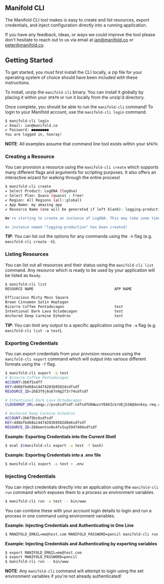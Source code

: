 ## Manifold CLI

The Manifold CLI tool makes is easy to create and list resources, export
credentials, and inject configuration directly into a running application.

If you have any feedback, ideas, or ways we could improve the tool please don't
hesitate to reach out to us via email at [ian@manifold.co](mailto:ian@manifold.co) or
[peter@manifold.co](mailto:peter@manifold.co).

## Getting Started

To get started, you must first install the CLI locally, a zip file for your
operating system of choice should have been included with these instructions.

To install, unzip the `manifold-cli` binary. You can install it globally by
placing it within your `$PATH` or run it locally from the unzip'd directory.

Once complete, you should be able to run the `manifold-cli` command! To login
to your Manifold account, use the `manifold-cli login` command.

```bash
$ manifold-cli login
✔ Email: ian@manifold.co
✔ Password: ●●●●●●●●
You are logged in, hooray!
```

**NOTE**: All examples assume that command line tool exists within your `$PATH`.

### Creating a Resource

You can provision a resource using the `manifold-cli create` which supports
many different flags and arguments for scripting purposes. It also offers an
interactive wizard for walking through the entire process!

```bash
$ manifold-cli create
✔ Select Product: LogDNA (logdna)
✔ Select Plan: Quaco (quaco) - Free!
✔ Region: All Regions (all::global)
✔ App Name: my amazing app
✔ Resource Name (one will be generated if left blank): logging-production

We're starting to create an instance of LogDNA. This may take some time, please wait!

An instance named "logging-production" has been created!
```

**TIP**: You can list out the options for any commands using the `-h` flag
(e.g. `manifold-cli create -h`).

### Listing Resources

You can list out all resources and their status using the `manifold-cli list`
command. Any resource which is ready to be used by your application will be
listed as `Ready`.

```bash
$ manifold-cli list
RESOURCE NAME                                     APP NAME              STATUS          PRODUCT                        PLAN                REGION

Efficacious Misty Moss Square                                           Ready           Bonsai Elasticsearch           Sandbox             AWS - US East 1 (N. Virginia)
Brown Cinnamon Satin Heptagon                                           Ready           LogDNA                         Quaco               All Regions
Bizarre Coffee Pentadecagon                       test                  Ready           LogDNA                         Quaco               All Regions
Intentional Dark Lava Octadecagon                 test                  Ready           CloudAMQP                      Little Lemur        AWS - US West 1 (N. California)
Anchored Deep Carmine Dihedron                    test                  Ready           LogDNA                         Quaco               All Regions
```

**TIP**: You can limit any output to a specific application using the `-a` flag
(e.g. `manifold-cli list -a test`).

### Exporting Credentials

You can export credentials from your provision resources using the
`manifold-cli export` command which will output into various different formats
using the `-f` flag.

```bash
$ manifold-cli export -a test
# Bizarre Coffee Pentadecagon
ACCOUNT=3b6f5sdff
KEY=dd6bfbd68a14474283b9502dsdfsdf
RESOURCE_ID=2683f9j8u67n9g2f3r74sdfsdf

# Intentional Dark Lava Octadecagon
CLOUDAMQP_URL=amqp://pvoksdfsdf:sdfsdfU6WwzxYE6KZckrUEjb3A@donkey.rmq.cloudamqp.com/pvoknoib

# Anchored Deep Carmine Dihedron
ACCOUNT=3b6f5bc6sdfsdf
KEY=dd6bfbd68a14474283b9502d8e6sdfsdf
RESOURCE_ID=268eentnn0x4fx5vp5947404sdfsdf
```

**Example: Exporting Credentials into the Current Shell**

```bash
$ eval $(manifold-cli export -a test -f bash)
```

**Example: Exporting Credentials into a .env file**

```bash
$ manifold-cli export -a test > .env
```

### Injecting Credentials

You can inject credentials directly into an application using the `manifold-cli
run` command which exposes them to a process as environment variables.

```bash
$ manifold-cli run -a test -- bin/www
```

You can combine these with your account login details to login and run a
process in one command using environment variables.

**Example: Injecting Credentials and Authenticating in One Line**

```bash
$ MANIFOLD_EMAIL=me@test.com MANIFOLD_PASSWORD=pencil manifold-cli run -- bin/www
```

**Example: Injecting Credentials and Authenticating by exporting variables**

```bash
$ export MANIFOLD_EMAIL=me@test.com
$ export MANIFOLD_PASSWORD=pencil
$ manifold-cli run -- bin/www
```

**NOTE**: Any `manifold-cli` command will attempt to login using the set
environment variables if you're not already authenticated!
